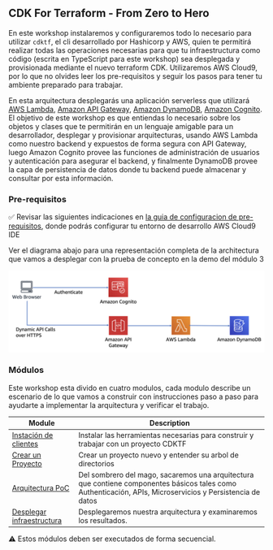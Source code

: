 ## CDK For Terraform - From Zero to Hero

En este workshop instalaremos y configuraremos todo lo necesario para utilizar `cdktf`, el cli desarrollado por Hashicorp y AWS, quien te permitirá realizar todas las operaciones necesarias para que tu infraestructura como código (escrita en TypeScript para este workshop) sea desplegada y provisionada mediante el nuevo terraform CDK.
Utilizaremos AWS Cloud9, por lo que no olvides leer los pre-requisitos y seguir los pasos para tener tu ambiente preparado para trabajar.

En esta arquitectura desplegarás una aplicación serverless que utilizará [AWS Lambda][lambda], [Amazon API Gateway][api-gw], [Amazon DynamoDB][dynamodb], [Amazon Cognito][cognito]. El objetivo de este workshop es que entiendas lo necesario sobre los objetos y clases que te permitirán en un lenguaje amigable para un desarrollador, desplegar y provisionar arquitecturas, usando AWS Lambda como nuestro backend y expuestos de forma segura con API Gateway, luego Amazon Cognito provee las funciones de administración de usuarios y autenticación para asegurar el backend, y finalmente DynamoDB provee la capa de persistencia de datos donde tu backend puede almacenar y consultar por esta información.

### Pre-requisitos

:white_check_mark: Revisar las siguientes indicaciones en [la guia de configuracion de pre-requisitos][setup],
donde podrás configurar tu entorno de desarrollo AWS Cloud9 IDE

Ver el diagrama abajo para una representación completa de la architectura que vamos a desplegar con la prueba de concepto en la demo del módulo 3

![Mis textos](Assets/images/complete-architecture.png)

### Módulos

Este workshop esta divido en cuatro modulos, cada modulo describe un escenario de
lo que vamos a construir con instrucciones paso a paso para ayudarte a implementar
la arquitectura y verificar el trabajo.


| Module | Description |
| ---------------- | -------------------------------------------------------- |
| [Instación de clientes][installing-components] | Instalar las herramientas necesarias para construir y trabajar con un proyecto CDKTF |
| [Crear un Proyecto][create-project] | Crear un proyecto nuevo y entender su arbol de directorios |
| [Arquitectura PoC][get-sourcecode] | Del sombrero del mago, sacaremos una arquitectura que contiene componentes básicos tales como Authenticación, APIs, Microservicios y Persistencia de datos |
| [Desplegar infraestructura][deploy-architecture] | Desplegaremos nuestra arquitectura y examinaremos los resultados. |

:warning: Estos módulos deben ser executados de forma secuencial.


[cognito]: https://aws.amazon.com/cognito/
[lambda]: https://aws.amazon.com/lambda/
[api-gw]: https://aws.amazon.com/api-gateway/
[s3]: https://aws.amazon.com/s3/
[dynamodb]: https://aws.amazon.com/dynamodb/
[setup]: 0_Setup/
[installing-components]: 1_Installing/
[create-project]: 2_CreateProject/
[get-sourcecode]: 3_GetSourceCode/
[deploy-architecture]: 4_Deploy/
[cleanup]: 9_CleanUp/
